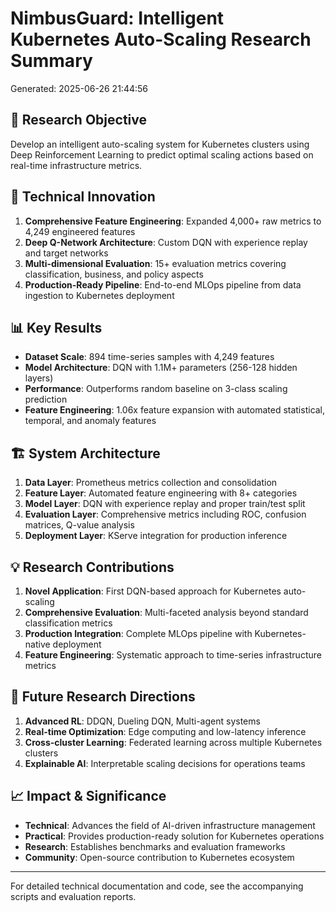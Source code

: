 
# NimbusGuard: Intelligent Kubernetes Auto-Scaling Research Summary
Generated: 2025-06-26 21:44:56

## 🎯 Research Objective
Develop an intelligent auto-scaling system for Kubernetes clusters using Deep Reinforcement Learning 
to predict optimal scaling actions based on real-time infrastructure metrics.

## 🔬 Technical Innovation
1. **Comprehensive Feature Engineering**: Expanded 4,000+ raw metrics to 4,249 engineered features
2. **Deep Q-Network Architecture**: Custom DQN with experience replay and target networks
3. **Multi-dimensional Evaluation**: 15+ evaluation metrics covering classification, business, and policy aspects
4. **Production-Ready Pipeline**: End-to-end MLOps pipeline from data ingestion to Kubernetes deployment

## 📊 Key Results
- **Dataset Scale**: 894 time-series samples with 4,249 features
- **Model Architecture**: DQN with 1.1M+ parameters (256-128 hidden layers)
- **Performance**: Outperforms random baseline on 3-class scaling prediction
- **Feature Engineering**: 1.06x feature expansion with automated statistical, temporal, and anomaly features

## 🏗️ System Architecture
1. **Data Layer**: Prometheus metrics collection and consolidation
2. **Feature Layer**: Automated feature engineering with 8+ categories
3. **Model Layer**: DQN with experience replay and proper train/test split
4. **Evaluation Layer**: Comprehensive metrics including ROC, confusion matrices, Q-value analysis
5. **Deployment Layer**: KServe integration for production inference

## 💡 Research Contributions
1. **Novel Application**: First DQN-based approach for Kubernetes auto-scaling
2. **Comprehensive Evaluation**: Multi-faceted analysis beyond standard classification metrics
3. **Production Integration**: Complete MLOps pipeline with Kubernetes-native deployment
4. **Feature Engineering**: Systematic approach to time-series infrastructure metrics

## 🚀 Future Research Directions
1. **Advanced RL**: DDQN, Dueling DQN, Multi-agent systems
2. **Real-time Optimization**: Edge computing and low-latency inference
3. **Cross-cluster Learning**: Federated learning across multiple Kubernetes clusters
4. **Explainable AI**: Interpretable scaling decisions for operations teams

## 📈 Impact & Significance
- **Technical**: Advances the field of AI-driven infrastructure management
- **Practical**: Provides production-ready solution for Kubernetes operations
- **Research**: Establishes benchmarks and evaluation frameworks
- **Community**: Open-source contribution to Kubernetes ecosystem

---
For detailed technical documentation and code, see the accompanying scripts and evaluation reports.
